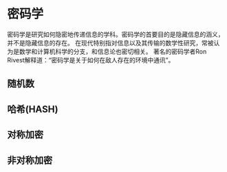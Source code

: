 # 密码学

密码学是研究如何隐密地传递信息的学科。密码学的首要目的是隐藏信息的涵义，并不是隐藏信息的存在。
在现代特别指对信息以及其传输的数学性研究，常被认为是数学和计算机科学的分支，和信息论也密切相关。
著名的密码学者Ron Rivest解释道：“密码学是关于如何在敌人存在的环境中通讯”。

## 随机数

## 哈希(HASH)

## 对称加密

## 非对称加密


